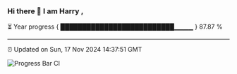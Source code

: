 ### Hi there 👋 I am Harry , 

⏳ Year progress { ██████████████████████████▁▁▁▁ } 87.87 %

---

⏰ Updated on Sun, 17 Nov 2024 14:37:51 GMT

![Progress Bar CI](https://github.com/duykhang68/duykhang68/workflows/Progress%20Bar%20CI/badge.svg)
